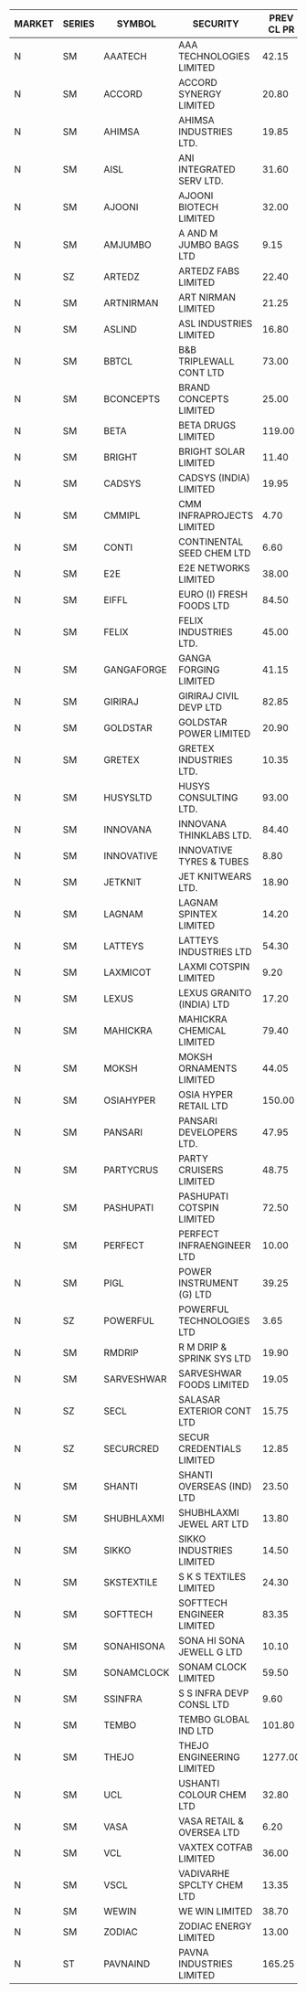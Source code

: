 


| MARKET | SERIES | SYMBOL | SECURITY | PREV CL PR | OPEN PRICE | HIGH PRICE | LOW PRICE | CLOSE PRICE | NET TRDVAL | NET TRDQTY | CORP IND | HI 52 WK | LO 52 WK |
| ----- | ----- | ----- | ----- | ----- | ----- | ----- | ----- | ----- | ----- | ----- | ----- | ----- | ----- |
| N | SM | AAATECH | AAA TECHNOLOGIES LIMITED | 42.15 | 44.45 | 49.00 | 44.45 | 44.55 | 10076850.00 | 207000 |  | 51.00 | 42.00 |
| N | SM | ACCORD | ACCORD SYNERGY LIMITED | 20.80 | 19.80 | 19.80 | 19.80 | 19.80 | 158400.00 | 8000 |  | 27.00 | 10.25 |
| N | SM | AHIMSA | AHIMSA INDUSTRIES LTD. | 19.85 | 16.00 | 19.80 | 16.00 | 19.80 | 214800.00 | 12000 |  | 25.00 | 16.00 |
| N | SM | AISL | ANI INTEGRATED SERV LTD. | 31.60 | 32.05 | 32.85 | 31.00 | 32.65 | 733680.00 | 22800 |  | 36.45 | 14.30 |
| N | SM | AJOONI | AJOONI BIOTECH LIMITED | 32.00 | 31.80 | 31.80 | 30.75 | 30.75 | 1396749.20 | 44440 |  | 36.50 | 6.35 |
| N | SM | AMJUMBO | A AND M JUMBO BAGS LTD | 9.15 | 9.10 | 9.10 | 9.10 | 9.10 | 218400.00 | 24000 |  | 14.40 | 5.85 |
| N | SZ | ARTEDZ | ARTEDZ FABS LIMITED | 22.40 | 21.30 | 22.20 | 21.30 | 22.20 | 662100.00 | 30000 |  | 22.40 | 19.20 |
| N | SM | ARTNIRMAN | ART NIRMAN LIMITED | 21.25 | 25.40 | 25.50 | 17.10 | 25.50 | 1122600.00 | 48000 |  | 25.50 | 16.80 |
| N | SM | ASLIND | ASL INDUSTRIES LIMITED | 16.80 | 16.00 | 16.00 | 16.00 | 16.00 | 4864000.00 | 304000 |  | 19.00 | 4.75 |
| N | SM | BBTCL | B&B TRIPLEWALL CONT LTD | 73.00 | 76.60 | 76.60 | 76.60 | 76.60 | 229800.00 | 3000 |  | 76.60 | 27.20 |
| N | SM | BCONCEPTS | BRAND CONCEPTS LIMITED | 25.00 | 26.25 | 26.25 | 26.25 | 26.25 | 236250.00 | 9000 |  | 32.05 | 13.70 |
| N | SM | BETA | BETA DRUGS LIMITED | 119.00 | 120.00 | 121.10 | 120.00 | 120.55 | 672880.00 | 5600 |  | 140.80 | 37.00 |
| N | SM | BRIGHT | BRIGHT SOLAR LIMITED | 11.40 | 10.85 | 10.85 | 10.85 | 10.85 | 162750.00 | 15000 |  | 15.55 | 4.70 |
| N | SM | CADSYS | CADSYS (INDIA) LIMITED | 19.95 | 19.00 | 19.00 | 19.00 | 19.00 | 76000.00 | 4000 |  | 26.70 | 16.15 |
| N | SM | CMMIPL | CMM INFRAPROJECTS LIMITED | 4.70 | 4.60 | 4.90 | 4.60 | 4.90 | 539100.00 | 117000 |  | 5.50 | 2.25 |
| N | SM | CONTI | CONTINENTAL SEED CHEM LTD | 6.60 | 6.35 | 6.40 | 6.30 | 6.30 | 105989.40 | 16665 |  | 21.55 | 5.55 |
| N | SM | E2E | E2E NETWORKS LIMITED | 38.00 | 39.00 | 39.00 | 38.60 | 38.60 | 155200.00 | 4000 |  | 61.30 | 13.30 |
| N | SM | EIFFL | EURO (I) FRESH FOODS LTD | 84.50 | 82.25 | 82.25 | 82.25 | 82.25 | 65800.00 | 800 |  | 129.40 | 64.80 |
| N | SM | FELIX | FELIX INDUSTRIES LTD. | 45.00 | 42.75 | 42.75 | 42.75 | 42.75 | 513000.00 | 12000 |  | 51.25 | 10.80 |
| N | SM | GANGAFORGE | GANGA FORGING LIMITED | 41.15 | 40.70 | 40.70 | 40.70 | 40.70 | 976800.00 | 24000 |  | 41.60 | 9.50 |
| N | SM | GIRIRAJ | GIRIRAJ CIVIL DEVP LTD | 82.85 | 86.95 | 86.95 | 78.75 | 78.75 | 296940.00 | 3600 |  | 86.95 | 21.95 |
| N | SM | GOLDSTAR | GOLDSTAR POWER LIMITED | 20.90 | 21.00 | 21.10 | 21.00 | 21.10 | 631800.00 | 30000 |  | 25.45 | 19.70 |
| N | SM | GRETEX | GRETEX INDUSTRIES LTD. | 10.35 | 10.35 | 10.35 | 10.35 | 10.35 | 62100.00 | 6000 |  | 10.35 | 5.20 |
| N | SM | HUSYSLTD | HUSYS CONSULTING LTD. | 93.00 | 88.50 | 94.00 | 88.50 | 94.00 | 365000.00 | 4000 |  | 131.85 | 20.50 |
| N | SM | INNOVANA | INNOVANA THINKLABS LTD. | 84.40 | 81.50 | 86.25 | 80.50 | 82.70 | 329550.00 | 4000 |  | 125.00 | 70.25 |
| N | SM | INNOVATIVE | INNOVATIVE TYRES & TUBES | 8.80 | 8.70 | 8.85 | 8.70 | 8.85 | 551700.00 | 63000 |  | 10.35 | 5.50 |
| N | SM | JETKNIT | JET KNITWEARS LTD. | 18.90 | 19.80 | 19.80 | 19.80 | 19.80 | 89100.00 | 4500 |  | 29.15 | 18.00 |
| N | SM | LAGNAM | LAGNAM SPINTEX LIMITED | 14.20 | 14.20 | 14.20 | 14.20 | 14.20 | 42600.00 | 3000 |  | 19.65 | 6.60 |
| N | SM | LATTEYS | LATTEYS INDUSTRIES LTD | 54.30 | 52.00 | 57.00 | 52.00 | 57.00 | 634000.00 | 12000 |  | 60.80 | 38.15 |
| N | SM | LAXMICOT | LAXMI COTSPIN LIMITED | 9.20 | 9.00 | 9.00 | 9.00 | 9.00 | 54000.00 | 6000 |  | 12.00 | 6.05 |
| N | SM | LEXUS | LEXUS GRANITO (INDIA) LTD | 17.20 | 17.00 | 17.00 | 16.50 | 16.50 | 203500.00 | 12000 |  | 22.50 | 4.55 |
| N | SM | MAHICKRA | MAHICKRA CHEMICAL LIMITED | 79.40 | 80.90 | 80.90 | 80.90 | 80.90 | 121350.00 | 1500 |  | 84.25 | 70.00 |
| N | SM | MOKSH | MOKSH ORNAMENTS LIMITED | 44.05 | 43.00 | 43.00 | 43.00 | 43.00 | 258000.00 | 6000 |  | 47.50 | 21.00 |
| N | SM | OSIAHYPER | OSIA HYPER RETAIL LTD | 150.00 | 142.50 | 142.50 | 142.00 | 142.00 | 910400.00 | 6400 |  | 325.00 | 125.00 |
| N | SM | PANSARI | PANSARI DEVELOPERS LTD. | 47.95 | 50.30 | 50.30 | 49.00 | 49.30 | 1786800.00 | 36000 |  | 50.30 | 21.90 |
| N | SM | PARTYCRUS | PARTY CRUISERS LIMITED | 48.75 | 39.90 | 39.90 | 39.00 | 39.00 | 235800.00 | 6000 |  | 39.90 | 39.00 |
| N | SM | PASHUPATI | PASHUPATI COTSPIN LIMITED | 72.50 | 75.00 | 80.00 | 75.00 | 77.50 | 248000.00 | 3200 |  | 81.00 | 40.00 |
| N | SM | PERFECT | PERFECT INFRAENGINEER LTD | 10.00 | 9.50 | 10.40 | 9.50 | 10.40 | 1012200.00 | 102000 |  | 12.75 | 9.50 |
| N | SM | PIGL | POWER INSTRUMENT (G) LTD | 39.25 | 38.05 | 39.95 | 38.05 | 39.00 | 627600.00 | 16000 |  | 41.85 | 8.90 |
| N | SZ | POWERFUL | POWERFUL TECHNOLOGIES LTD | 3.65 | 3.50 | 3.50 | 3.50 | 3.50 | 21000.00 | 6000 |  | 7.55 | 3.50 |
| N | SM | RMDRIP | R M DRIP & SPRINK SYS LTD | 19.90 | 20.70 | 20.70 | 20.20 | 20.20 | 288800.00 | 14000 |  | 63.00 | 16.10 |
| N | SM | SARVESHWAR | SARVESHWAR FOODS LIMITED | 19.05 | 20.00 | 20.00 | 20.00 | 20.00 | 160000.00 | 8000 |  | 20.00 | 8.45 |
| N | SZ | SECL | SALASAR EXTERIOR CONT LTD | 15.75 | 15.00 | 15.00 | 15.00 | 15.00 | 45000.00 | 3000 |  | 16.00 | 11.95 |
| N | SZ | SECURCRED | SECUR CREDENTIALS LIMITED | 12.85 | 13.45 | 13.45 | 12.25 | 13.45 | 38910.00 | 3000 |  | 19.85 | 12.25 |
| N | SM | SHANTI | SHANTI OVERSEAS (IND) LTD | 23.50 | 24.00 | 24.00 | 24.00 | 24.00 | 108000.00 | 4500 |  | 24.65 | 14.00 |
| N | SM | SHUBHLAXMI | SHUBHLAXMI JEWEL ART LTD | 13.80 | 13.15 | 14.45 | 13.15 | 14.05 | 107050.00 | 8000 |  | 29.90 | 12.05 |
| N | SM | SIKKO | SIKKO INDUSTRIES LIMITED | 14.50 | 11.70 | 17.40 | 11.60 | 17.40 | 1088400.00 | 72000 |  | 33.80 | 11.60 |
| N | SM | SKSTEXTILE | S K S TEXTILES LIMITED | 24.30 | 24.00 | 24.10 | 24.00 | 24.10 | 336700.00 | 14000 |  | 35.10 | 22.10 |
| N | SM | SOFTTECH | SOFTTECH ENGINEER LIMITED | 83.35 | 84.10 | 87.00 | 84.00 | 87.00 | 6029040.00 | 70400 |  | 99.00 | 32.45 |
| N | SM | SONAHISONA | SONA HI SONA JEWELL G LTD | 10.10 | 9.80 | 12.00 | 9.80 | 12.00 | 3557000.00 | 300000 |  | 14.65 | 9.20 |
| N | SM | SONAMCLOCK | SONAM CLOCK LIMITED | 59.50 | 60.30 | 60.30 | 59.00 | 59.25 | 715650.00 | 12000 |  | 65.00 | 30.80 |
| N | SM | SSINFRA | S S INFRA DEVP CONSL LTD | 9.60 | 9.75 | 9.95 | 9.75 | 9.85 | 59100.00 | 6000 |  | 10.25 | 5.65 |
| N | SM | TEMBO | TEMBO GLOBAL IND LTD | 101.80 | 97.10 | 102.95 | 97.00 | 102.75 | 4150200.00 | 42000 |  | 260.80 | 95.00 |
| N | SM | THEJO | THEJO ENGINEERING LIMITED | 1277.00 | 1229.00 | 1260.00 | 1228.95 | 1250.00 | 1738595.00 | 1400 |  | 1469.00 | 350.55 |
| N | SM | UCL | USHANTI COLOUR CHEM LTD | 32.80 | 35.85 | 35.85 | 29.20 | 31.00 | 1942400.00 | 62000 |  | 42.40 | 20.50 |
| N | SM | VASA | VASA RETAIL & OVERSEA LTD | 6.20 | 6.00 | 6.00 | 6.00 | 6.00 | 24000.00 | 4000 |  | 7.55 | 5.00 |
| N | SM | VCL | VAXTEX COTFAB LIMITED | 36.00 | 37.20 | 37.20 | 37.20 | 37.20 | 223200.00 | 6000 |  | 37.20 | 17.00 |
| N | SM | VSCL | VADIVARHE SPCLTY CHEM LTD | 13.35 | 12.70 | 14.00 | 12.70 | 13.90 | 437850.00 | 33000 |  | 19.55 | 5.85 |
| N | SM | WEWIN | WE WIN LIMITED | 38.70 | 40.60 | 40.60 | 37.10 | 37.10 | 280700.00 | 7000 |  | 60.00 | 35.15 |
| N | SM | ZODIAC | ZODIAC ENERGY LIMITED | 13.00 | 12.40 | 13.50 | 12.40 | 13.50 | 103600.00 | 8000 |  | 23.75 | 11.25 |
| N | ST | PAVNAIND | PAVNA INDUSTRIES LIMITED | 165.25 | 165.10 | 173.50 | 165.05 | 168.90 | 8900160.00 | 53600 |  | 173.50 | 165.05 |



